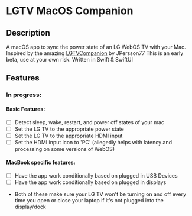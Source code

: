 # LGTV MacOS Companion
## Description
A macOS app to sync the power state of an LG WebOS TV with your Mac.
Inspired by the amazing [LGTVCompanion](https://github.com/JPersson77/LGTVCompanion) by JPersson77
This is an early beta, use at your own risk.
Written in Swift & SwiftUI

## Features
### In progress:
#### Basic Features:
- [ ] Detect sleep, wake, restart, and power off states of your mac
- [ ] Set the LG TV to the appropriate power state
- [ ] Set the LG TV to the appropriate HDMI input
- [ ] Set the HDMI input icon to 'PC' (allegedly helps with latency and processing on some versions of WebOS)
#### MacBook specific features:
- [ ] Have the app work conditionally based on plugged in USB Devices
- [ ] Have the app work conditionally based on plugged in displays
 - Both of these make sure your LG TV won't be turning on and off every time you open or close your laptop if it's not plugged into the display/dock
